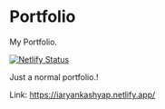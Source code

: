 # Portfolio
My Portfolio.

[![Netlify Status](https://api.netlify.com/api/v1/badges/664b4bc6-4ab9-474b-a152-b5b3c48f4694/deploy-status)](https://app.netlify.com/sites/iaryankashyap/deploys)

Just a normal portfolio.!

Link: https://iaryankashyap.netlify.app/
